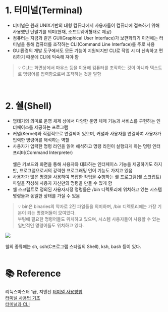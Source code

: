 # 1. 터미널(Terminal)

- 터미널은 원래 UNIX기반의 대형 컴퓨터에서 사용자들이 컴퓨터에 접속하기 위해 사용했던 단말기를 의미(현재, 소프트웨어형태로 제공)
- 컴퓨터는 지금과 같은 GUI(Graphical User Interface)가 보편화되기 이전에는 터미널을 통해 컴퓨터를 조작하는 CLI(Command Line Interface)를 주로 사용
- GUI환경의 개발 도구에서도 모든 기능이 지원되지만 CLI로 작업 시 더 신속하고 편리하기 때문에 CLI에 익숙해 져야 함
>💡 CLI는 화면상에서 마우스 등을 이용해 컴퓨터를 조작하는 것이 아니라 텍스트로 명령어를 입력함으로써 조작하는 것을 말함

<br />

# 2. 쉘(Shell)

- 껍데기의 의미로 운영 체제 상에서 다양한 운영 체제 기능과 서비스를 구현하는 인터페이스를 제공하는 프로그램
- 커널(Kernel)와 직접적으로 연결되어 있으며, 커널과 사용자를 연결하여 사용자가 입력한 명령어를 해석하는 역할
- 사용자가 입력한 명령 라인을 읽어 해석하고 명령 라인이 실행되게 하는 명령 인터프리터(Command Interpreter)
<br /><br />
쉘은 키보드와 화면을 통해 사용자와 대화하는 인터페이스 기능을 제공하기도 하지만, 프로그램으로서의 강력한 프로그래밍 언어 기능도 가지고 있음<br />
- 사용자가 많은 명령을 사용하여 복잡한 작업을 수행하는 쉘 프로그램(쉘 스크립트) 파일을 작성해 사용자 자신만의 명령을 만들 수 있게 함
- 쉘 스크립트로 정의된 사용자지정 명령들은 /bin 디렉토리에 위치하고 있는 시스템 명령들과 동일한 상태를 가질 수 있음
>💡 bin은 binaries의 약자로 2진 파일들을 의미하며, /bin 디렉토리에는 가장 기본이 되는 명령어들이 모여있다.<br />
부팅에 필요한 명령어들도 위치하고 있으며, 시스템 사용자들이 사용할 수 있는 일반적인 명령어들도 위치하고 있다.

![](https://encrypted-tbn0.gstatic.com/images?q=tbn:ANd9GcRsf1TQx0tHaax8JmsCTiCBMEsGNmegsvYv1g&usqp=CAU)<br />
<br/>
쉘의 종류에는 sh, csh(C프로그램 스타일의 Shell), ksh, bash 등이 있다.
<br /><br />

# 📚 Reference
리눅스마스터 1급, 지앤선
[터미널 사용방법](https://nam-ki-bok.github.io/backend/Backend_6/)<br />
[터미널 사용법 기초](https://yeonduing.tistory.com/19)<br />
[터미널과 CLI](https://dinfree.com/lecture/core/101_basic_3.html)
